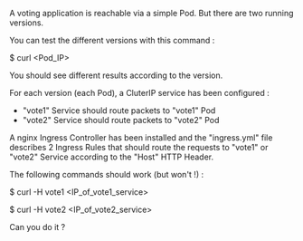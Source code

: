 A voting application is reachable via a simple Pod.
But there are two running versions.

You can test the different versions with this command :

$ curl <Pod_IP>

You should see different results according to the version.

For each version (each Pod), a CluterIP service has been configured :
- "vote1" Service should route packets to "vote1" Pod
- "vote2" Service should route packets to "vote2" Pod
 
A nginx Ingress Controller has been installed and the "ingress.yml" file
describes 2 Ingress Rules that should route the requests to "vote1" or "vote2" Service
according to the "Host" HTTP Header.

The following commands should work (but won't !) :

$ curl -H vote1 <IP_of_vote1_service>

$ curl -H vote2 <IP_of_vote2_service>

Can you do it ?

